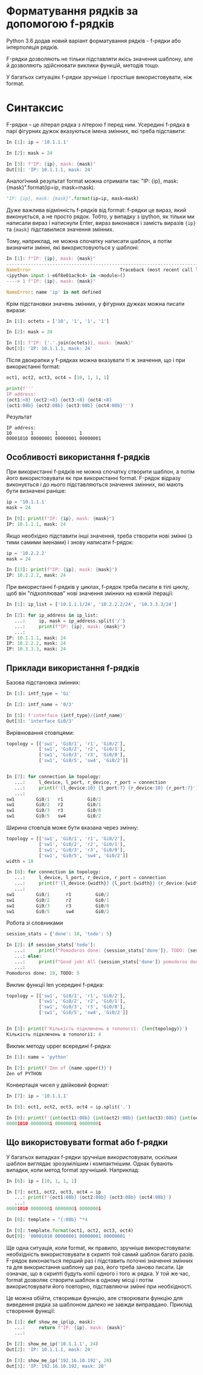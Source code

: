 # Форматування рядків за допомогою f-рядків

Python 3.6 додав новий варіант форматування рядків - f-рядки або інтерполяція рядків. 

F-рядки дозволяють не тільки підставляти якісь значення шаблону, але й
дозволяють здійснювати виклики функцій, методів тощо.

У багатьох ситуаціях f-рядки зручніше і простіше використовувати, ніж format.

# Синтаксис

F-рядки – це літерал рядка з літерою f перед ним. 
Усередині f-рядка в парі фігурних дужок вказуються імена змінних, які треба підставити:

```python
In [1]: ip = '10.1.1.1'

In [2]: mask = 24

In [3]: f"IP: {ip}, mask: {mask}"
Out[3]: 'IP: 10.1.1.1, mask: 24'
```

Аналогічний результат format можна отримати так: "IP: {ip}, mask: {mask}".format(ip=ip, mask=mask).

```python
"IP: {ip}, mask: {mask}".format(ip=ip, mask=mask)
```

Дуже важлива відмінність f-рядків від format: f-рядки це вираз, який
виконується, а не просто рядок. Тобто, у випадку з ipython, як тільки ми
написали вираз і натиснули Enter, вираз виконався і замість виразів `{ip}` та
`{mask}` підставилися значення змінних.

Тому, наприклад, не можна спочатку написати шаблон, а потім визначити змінні,
які використовуються у шаблоні:

```python
In [1]: f"IP: {ip}, mask: {mask}"
---------------------------------------------------------------------------
NameError                                 Traceback (most recent call last)
<ipython-input-1-e6f8e01ac9c4> in <module>()
----> 1 f"IP: {ip}, mask: {mask}"

NameError: name 'ip' is not defined
```

Крім підстановки значень змінних, у фігурних дужках можна писати вирази:

```python
In [1]: octets = ['10', '1', '1', '1']

In [2]: mask = 24

In [3]: f"IP: {'.'.join(octets)}, mask: {mask}"
Out[3]: 'IP: 10.1.1.1, mask: 24'
```

Після двокрапки у f-рядках можна вказувати ті ж значення, що і при використанні format:

```python
oct1, oct2, oct3, oct4 = [10, 1, 1, 1]

print(f'''
IP address:
{oct1:<8} {oct2:<8} {oct3:<8} {oct4:<8}
{oct1:08b} {oct2:08b} {oct3:08b} {oct4:08b}''')
```

Результат
```
IP address:
10       1        1        1
00001010 00000001 00000001 00000001
```

## Особливості використання f-рядків

При використанні f-рядків не можна спочатку створити шаблон, а потім його
використовувати як при використанні format.
F-рядок відразу виконується і до нього підставляються значення змінних, які мають
бути визначені раніше:

```python
ip = '10.1.1.1'
mask = 24

In [9]: print(f"IP: {ip}, mask: {mask}")
IP: 10.1.1.1, mask: 24
```

Якщо необхідно підставити інші значення, треба створити нові змінні (з тими
самими іменами) і знову написати f-рядок:

```python
ip = '10.2.2.2'
mask = 24

In [13]: print(f"IP: {ip}, mask: {mask}")
IP: 10.2.2.2, mask: 24
```


При використанні f-рядків у циклах, f-рядок треба писати в тілі циклу, щоб він
"підхоплював" нові значення змінних на кожній ітерації:

```python
In [1]: ip_list = ['10.1.1.1/24', '10.2.2.2/24', '10.3.3.3/24']

In [2]: for ip_address in ip_list:
   ...:     ip, mask = ip_address.split('/')
   ...:     print(f"IP: {ip}, mask: {mask}")
   ...:
IP: 10.1.1.1, mask: 24
IP: 10.2.2.2, mask: 24
IP: 10.3.3.3, mask: 24
```

## Приклади використання f-рядків

Базова підстановка змінних:

```python
In [1]: intf_type = 'Gi'

In [2]: intf_name = '0/3'

In [3]: f'interface {intf_type}/{intf_name}'
Out[3]: 'interface Gi0/3'
```

Вирівнювання стовпцями:

```python
topology = [['sw1', 'Gi0/1', 'r1', 'Gi0/2'],
            ['sw1', 'Gi0/2', 'r2', 'Gi0/1'],
            ['sw1', 'Gi0/3', 'r3', 'Gi0/0'],
            ['sw1', 'Gi0/5', 'sw4', 'Gi0/2']]


In [7]: for connection in topology:
   ...:     l_device, l_port, r_device, r_port = connection
   ...:     print(f'{l_device:10} {l_port:7} {r_device:10} {r_port:7}')
   ...:
sw1        Gi0/1   r1         Gi0/2
sw1        Gi0/2   r2         Gi0/1
sw1        Gi0/3   r3         Gi0/0
sw1        Gi0/5   sw4        Gi0/2
```

Ширина стовпців може бути вказана через змінну:

```python
topology = [['sw1', 'Gi0/1', 'r1', 'Gi0/2'],
            ['sw1', 'Gi0/2', 'r2', 'Gi0/1'],
            ['sw1', 'Gi0/3', 'r3', 'Gi0/0'],
            ['sw1', 'Gi0/5', 'sw4', 'Gi0/2']]
width = 10

In [8]: for connection in topology:
   ...:     l_device, l_port, r_device, r_port = connection
   ...:     print(f'{l_device:{width}} {l_port:{width}} {r_device:{width}} {r_port:{width}}')
   ...:
sw1        Gi0/1      r1         Gi0/2
sw1        Gi0/2      r2         Gi0/1
sw1        Gi0/3      r3         Gi0/0
sw1        Gi0/5      sw4        Gi0/2
```

Робота зі словниками

```python
session_stats = {'done': 10, 'todo': 5}

In [2]: if session_stats['todo']:
   ...:     print(f"Pomodoros done: {session_stats['done']}, TODO: {session_stats['todo']}")
   ...: else:
   ...:     print(f"Good job! All {session_stats['done']} pomodoros done!")
   ...:
Pomodoros done: 10, TODO: 5
```

Виклик функції len усередині f-рядка:

```python
topology = [['sw1', 'Gi0/1', 'r1', 'Gi0/2'],
            ['sw1', 'Gi0/2', 'r2', 'Gi0/1'],
            ['sw1', 'Gi0/3', 'r3', 'Gi0/0'],
            ['sw1', 'Gi0/5', 'sw4', 'Gi0/2']]


In [3]: print(f'Кількість підключень в топології: {len(topology)}')
Кількість підключень в топології: 4
```

Виклик методу upper всередині f-рядка:

```python
In [1]: name = 'python'

In [2]: print(f'Zen of {name.upper()}')
Zen of PYTHON
```

Конвертація чисел у двійковий формат:

```python
In [7]: ip = '10.1.1.1'

In [8]: oct1, oct2, oct3, oct4 = ip.split('.')

In [9]: print(f'{int(oct1):08b} {int(oct2):08b} {int(oct3):08b} {int(oct4):08b}')
00001010 00000001 00000001 00000001
```

## Що використовувати format або f-рядки

У багатьох випадках f-рядки зручніше використовувати, оскільки шаблон виглядає
зрозумілішим і компактнішим. Однак бувають випадки, коли метод format
зручніший. Наприклад:

```python
In [6]: ip = [10, 1, 1, 1]

In [7]: oct1, oct2, oct3, oct4 = ip
   ...: print(f'{oct1:08b} {oct2:08b} {oct3:08b} {oct4:08b}')
   ...:
00001010 00000001 00000001 00000001

In [8]: template = "{:08b} "*4

In [9]: template.format(oct1, oct2, oct3, oct4)
Out[9]: '00001010 00000001 00000001 00000001 '
```

Ще одна ситуація, коли format, як правило, зручніше використовувати:
необхідність використовувати в скрипті той самий шаблон багато разів. F-рядок
виконається перший раз і підставить поточні значення змінних та для використання
шаблону ще раз, його треба заново писати. Це означає, що в скрипті будуть копії
одного і того ж рядка. У той же час, format дозволяє створити шаблон в одному
місці і потім використовувати його повторно, підставляючи змінні при
необхідності.

Це можна обійти, створивши функцію, але створювати функцію для виведення рядка
за шаблоном далеко не завжди виправдано. Приклад створення функції:

```python
In [1]: def show_me_ip(ip, mask):
   ...:     return f"IP: {ip}, mask: {mask}"
   ...:

In [2]: show_me_ip('10.1.1.1', 24)
Out[2]: 'IP: 10.1.1.1, mask: 24'

In [3]: show_me_ip('192.16.10.192', 28)
Out[3]: 'IP: 192.16.10.192, mask: 28'
```
